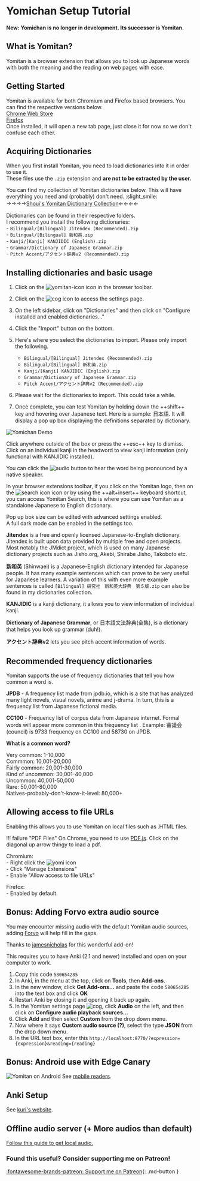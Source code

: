 # Yomichan Setup Tutorial

**New: Yomichan is no longer in development. Its successor is Yomitan.**

## What is Yomitan?
Yomitan is a browser extension that allows you to look up Japanese words with both the meaning and the reading on web pages with ease.  

## Getting Started 
Yomitan is available for both Chromium and Firefox based browsers. You can find the respective versions below.  
[Chrome Web Store](https://chromewebstore.google.com/detail/yomitan/likgccmbimhjbgkjambclfkhldnlhbnn)  
[Firefox](https://addons.mozilla.org/en-GB/firefox/addon/yomitan/)  
Once installed, it will open a new tab page, just close it for now so we don't confuse each other.  

## Acquiring Dictionaries
When you first install Yomitan, you need to load dictionaries into it in order to use it.  
These files use the `.zip` extension and **are not to be extracted by the user.**

You can find my collection of Yomitan dictionaries below. This will have everything you need and (probably) don't need. :slight_smile:  
→→→→[Shoui's Yomitan Dictionary Collection](https://learnjapanese.link/dictionaries)←←←←　　    

Dictionaries can be found in their respective folders.  
I recommend you install the following dictionaries:  
	- `Bilingual/[Bilingual] Jitendex (Recommended).zip`  
	- `Bilingual/[Bilingual] 新和英.zip`  
	- `Kanji/[Kanji] KANJIDIC (English).zip`  
	- `Grammar/Dictionary of Japanese Grammar.zip`  
	- `Pitch Accent/アクセント辞典v2 (Recommended).zip`

## Installing dictionaries and basic usage
  
1. Click on the ![yomitan-icon](img/yomitan-icon.png) icon in the browser toolbar.  
2. Click on the ![cog](img/yomitan-cog.png) icon to access the settings page.  
3. On the left sidebar, click on "Dictionaries" and then click on "Configure installed and enabled dictionaries…"  
4. Click the "Import" button on the bottom.  
5. Here's where you select the dictionaries to import. Please only import the following. 
	- `Bilingual/[Bilingual] Jitendex (Recommended).zip`  
	- `Bilingual/[Bilingual] 新和英.zip`  
	- `Kanji/[Kanji] KANJIDIC (English).zip`  
	- `Grammar/Dictionary of Japanese Grammar.zip` 
	- `Pitch Accent/アクセント辞典v2 (Recommended).zip`

6. Please wait for the dictionaries to import. This could take a while.
7. Once complete, you can test Yomitan by holding down the ++shift++ key and hovering over Japanese text. Here is a sample: 日本語. It will display a pop up box displaying the definitions separated by dictionary.  

![Yomichan Demo](img/yomidemo1.png) 

Click anywhere outside of the box or press the ++esc++ key to dismiss.
Click on an individual kanji in the headword to view kanji information (only functional with KANJIDIC installed).

You can click the ![audio](img/yomichan-audio.png) button to hear the word being pronounced by a native speaker.

In your browser extensions toolbar, if you click on the Yomitan logo, then on the ![search icon](img/yomitan-search.png) icon or by using the ++alt+insert++ keyboard shortcut, you can access Yomitan Search, this is where you can use Yomitan as a standalone Japanese to English dictionary. 

Pop up box size can be edited with advanced settings enabled.  
A full dark mode can be enabled in the settings too.  

**Jitendex** is a free and openly licensed Japanese-to-English dictionary. Jitendex is built upon data provided by multiple free and open projects. Most notably the JMdict project, which is used on many Japanese dictionary projects such as Jisho.org, Akebi, Shirabe Jisho, Takoboto etc. 

**新和英** (Shinwaei) is a Japanese-English dictionary intended for Japanese people. It has many example sentences which can prove to be very useful for Japanese learners. A variation of this with even more example sentences is called `[Bilingual] 研究社　新和英大辞典　第５版.zip` can also be found in my dictionaries collection.  

**KANJIDIC** is a kanji dictionary, it allows you to view information of individual kanji.  

**Dictionary of Japanese Grammar**, or 日本語文法辞典(全集), is a dictionary that helps you look up grammar (duh!).  

**アクセント辞典v2** lets you see pitch accent information of words. 

## Recommended frequency dictionaries  

Yomitan supports the use of frequency dictionaries that tell you how common a word is.  

**JPDB** - A frequency list made from jpdb.io, which is a site that has analyzed many light novels, visual novels, anime and j-drama. In turn, this is a frequency list from Japanese fictional media.  

**CC100** - Frequency list of corpus data from Japanese internet. Formal words will appear more common in this frequency list . Example: 審議会 (council) is 9733 frequency on CC100 and 58730 on JPDB.  

**What is a common word?**  

Very common: 1-10,000  
Commmon: 10,001-20,000    
Fairly common: 20,001-30,000   
Kind of uncommon: 30,001-40,000  
Uncommon: 40,001-50,000  
Rare: 50,001-80,000  
Natives-probably-don't-know-it-level: 80,000+  

## Allowing access to file URLs

Enabling this allows you to use Yomitan on local files such as .HTML files.  

!!! failure "PDF Files"
    On Chrome, you need to use [PDF.js](https://mozilla.github.io/pdf.js/web/viewer.html). Click on the diagonal up arrow thingy to load a pdf.  

Chromium:  
	- Right click the ![yomi icon](img/yomichan-icon.png)  
	- Click "Manage Extensions"  
	- Enable "Allow access to file URLs"  

Firefox:  
	- Enabled by default.  

## Bonus: Adding Forvo extra audio source  

You may encounter missing audio with the default Yomitan audio sources, adding [Forvo](https://ja.forvo.com/) will help fill in the gaps.  

Thanks to [jamesnicholas](https://github.com/jamesnicolas/yomichan-forvo-server) for this wonderful add-on!

This requires you to have Anki (2.1 and newer) installed and open on your computer to work.  

1. Copy this code `580654285`
2. In Anki, in the menu at the top, click on **Tools**, then **Add-ons**.
3. In the new window, click **Get Add-ons...** and paste the code `580654285` into the text box and click **OK**
4. Restart Anki by closing it and opening it back up again.
5. In the Yomitan settings page ![cog](img/yomitan-cog.png), click **Audio** on the left, and then click on **Configure audio playback sources...**
6. Click **Add** and then select **Custom** from the drop down menu. 
7. Now where it says **Custom audio source (?)**, select the type **JSON** from the drop down menu.
8. In the URL text box, enter this `http://localhost:8770/?expression={expression}&reading={reading}`

## Bonus: Android use with Edge Canary

![Yomitan on Android](img/yomichan_android_updated.jpg)
See [mobile readers](/mobile-reading).  

## Anki Setup

See [kuri's website](https://donkuri.github.io/learn-japanese/setup/#anki-setup).

## Offline audio server (+ More audios than default)  

[Follow this guide to get local audio.](https://github.com/themoeway/local-audio-yomichan)  

<h3>Found this useful? Consider supporting me on Patreon!</h3>   

[:fontawesome-brands-patreon: Support me on Patreon](https://www.patreon.com/shoui){: .md-button }
